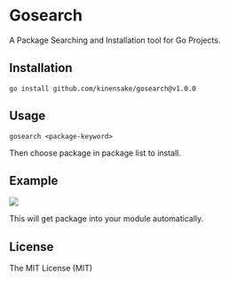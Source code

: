# Gosearch
A Package Searching and Installation tool for Go Projects.

## Installation
```
go install github.com/kinensake/gosearch@v1.0.0
```
## Usage
```
gosearch <package-keyword>
```
Then choose package in package list to install.
## Example
![](https://i.imgur.com/Jb4iZ8F.gif)

This will get package into your module automatically.

## License
The MIT License (MIT)


